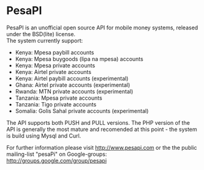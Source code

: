 PesaPI
=======
PesaPI is an unofficial open source API for mobile money systems, released under the BSD(lite) license.  
The system currently support:
* Kenya: Mpesa paybill accounts
* Kenya: Mpesa buygoods (lipa na mpesa) accounts
* Kenya: Mpesa private accounts
* Kenya: Airtel private accounts
* Kenya: Airtel paybill accounts (experimental)
* Ghana: Airtel private accounts (experimental)
* Rwanda: MTN private accounts (experimental)
* Tanzania: Mpesa private accounts
* Tanzania: Tigo private accounts
* Somalia: Golis Sahal private accounts (experimental)

The API supports both PUSH and PULL versions.
The PHP version of the API is generally the most mature and recomended at this point - the system is build using Mysql and Curl.

For further information please visit http://www.pesapi.com or the the public mailing-list "pesaPi" on Google-groups: http://groups.google.com/group/pesapi
